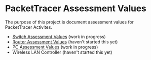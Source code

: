 # PacketTracer Assessment Values
The purpose of this project is document assessment values for PacketTracer Activites. 

* [Switch Assessment Values](/Switch_Value_Guide.md) (work in progress)
* [Router Assessment Values](/Router_Value_Guide.md) (haven't started this yet)
* [PC Assessment Values](/PC_Value_Guide.md) (work in progress)
* Wireless LAN Controller (haven't started this yet)
